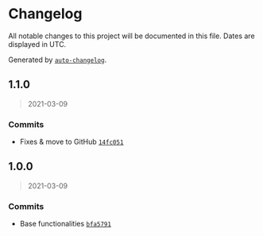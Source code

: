 # Changelog

All notable changes to this project will be documented in this file. Dates are displayed in UTC.

Generated by [`auto-changelog`](https://github.com/CookPete/auto-changelog).

## 1.1.0

> 2021-03-09

### Commits

-   Fixes & move to GitHub [`14fc051`](https://github.com/cebreus/gulp-devstack/commit/14fc0519373812ff7b6a81b831f993945fa0d316)

## 1.0.0

> 2021-03-09

### Commits

-   Base functionalities [`bfa5791`](https://github.com/cebreus/gulp-devstack/commit/bfa57918ea3b12fa34ce03bba57b265fda68b098)
